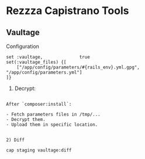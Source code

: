 Rezzza Capistrano Tools
=======================


Vaultage
--------

Configuration

```
set :vaultage,              true
set(:vaultage_files) {[
    ["/app/config/parameters/#{rails_env}.yml.gpg", "/app/config/parameters.yml"]
]}
```

1) Decrypt:
~~~~~~~~~~~

After `composer:install`:

- Fetch parameters files in /tmp/...
- Decrypt them.
- Upload them in specific location.


2) Diff
~~~~~~~~~~~

`cap staging vaultage:diff`
